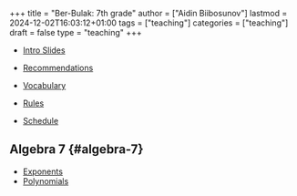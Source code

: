 +++
title = "Ber-Bulak: 7th grade"
author = ["Aidin Biibosunov"]
lastmod = 2024-12-02T16:03:12+01:00
tags = ["teaching"]
categories = ["teaching"]
draft = false
type = "teaching"
+++

-   [Intro Slides](/reveal_js_talks/intro_me/intro.html)
-   [Recommendations](/html_files/recommendations.html)
-   [Vocabulary](/pdf_files/berbulak/algebra_8/assignments/vocab.html)

-   [Rules](/pdf_files/berbulak/rules.html)
-   [Schedule](/pdf_files/berbulak/schedule.html)


## Algebra 7 {#algebra-7}

-   [Exponents](/pdf_files/berbulak/algebra_7/algebra7_exponents.html)
-   [Polynomials](/pdf_files/berbulak/algebra_7/algebra7_polynom.html)